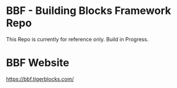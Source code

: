 # BBF - Building Blocks Framework Repo

This Repo is currently for reference only. Build in Progress.

# BBF Website
https://bbf.tigerblocks.com/
